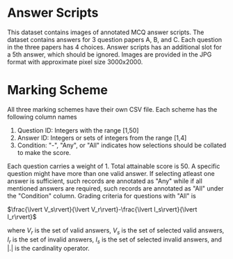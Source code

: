 # Answer Scripts

This dataset contains images of annotated MCQ answer scripts. The dataset contains answers for 3 question papers A, B, and C. Each question in the three papers has 4 choices. Answer scripts has an additional slot for a 5th answer, which should be ignored. Images are provided in the JPG format with approximate pixel size 3000x2000.

# Marking Scheme

All three marking schemes have their own CSV file. Each scheme has the following column names

1. Question ID: Integers with the range [1,50]
2. Answer ID: Integers or sets of integers from the range [1,4]
3. Condition: "-", "Any", or "All" indicates how selections should be collated to make the score.

Each question carries a weight of 1. Total attainable score is 50. A specific question might have more than one valid answer. If selecting atleast one answer is sufficient, such records are annotated as "Any" while if all mentioned answers are required, such records are annotated as "All" under the "Condition" column. Grading criteria for questions with "All" is

$\frac{\lvert V_s\rvert}{\lvert V_r\rvert}-\frac{\lvert I_s\rvert}{\lvert I_r\rvert}$

where $V_r$ is the set of valid answers, $V_s$ is the set of selected valid answers, $I_r$ is the set of invalid answers, $I_s$ is the set of selected invalid answers, and $\lvert .\rvert$ is the cardinality operator.

